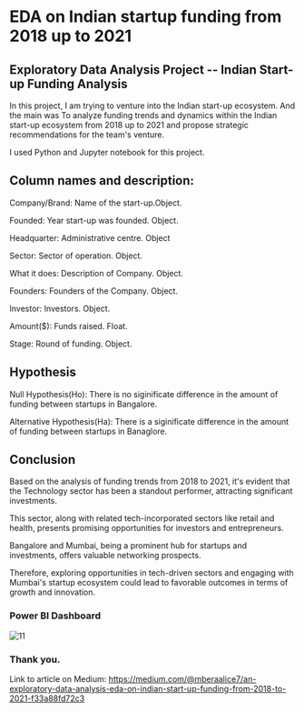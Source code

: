 # EDA on Indian startup funding from 2018 up to 2021
## Exploratory Data Analysis Project -- Indian Start-up Funding Analysis

In this project, I am trying to venture into the Indian start-up ecosystem. And the main was To analyze funding trends and dynamics within the Indian start-up ecosystem from 2018 up to 2021 and propose strategic recommendations for the team's venture.

I used Python and Jupyter notebook for this project.

## Column names and description:
Company/Brand: Name of the start-up.Object.

Founded: Year start-up was founded. Object.

Headquarter: Administrative centre. Object

Sector: Sector of operation. Object.

What it does: Description of Company. Object.

Founders: Founders of the Company. Object.

Investor: Investors. Object.

Amount($): Funds raised. Float.

Stage: Round of funding. Object.

## Hypothesis
Null Hypothesis(Ho): There is no siginificate difference in the amount of funding between startups in Bangalore.

Alternative Hypothesis(Ha): There is a siginificate difference in the amount of funding between startups in Banaglore.

## Conclusion 
Based on the analysis of funding trends from 2018 to 2021, it's evident that the Technology sector has been a standout performer, attracting significant investments.

This sector, along with related tech-incorporated sectors like retail and health, presents promising opportunities for investors and entrepreneurs. 

Bangalore and Mumbai, being a prominent hub for startups and investments, offers valuable networking prospects. 

Therefore, exploring opportunities in tech-driven sectors and engaging with Mumbai's startup ecosystem could lead to favorable outcomes in terms of growth and innovation.

### Power BI Dashboard 

![11](https://github.com/alicembera/week-1-project/assets/160122113/14572b53-1295-484d-af35-f0ee074ad83f)


### Thank you.


Link to article on Medium: https://medium.com/@mberaalice7/an-exploratory-data-analysis-eda-on-indian-start-up-funding-from-2018-to-2021-f33a88fd72c3








